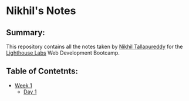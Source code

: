 # Nikhil's Notes
## Summary:
This repository contains all the notes taken by [Nikhil Tallapureddy](https://github.com/snoopy55619819) for the [Lighthouse Labs](https://www.lighthouselabs.ca/) Web Development Bootcamp.

## Table of Contetnts:
* [Week 1](/Week_1)
  * [Day 1](/Week_1/Day_1)
  